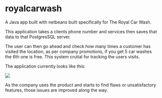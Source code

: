 # royalcarwash

A Java app built with netbeans built specifically for The Royal Car Wash. 

This application takes a clients phone number and services then saves that data to that PostgresSQL server.

The user can then go ahead and check how many times a customer has visited the location, as per company promotions, if you get 5 car washes the 6th one is free. This system crutial for tracking the users visits. 

The application currently looks like this:

![](https://i.imgur.com/SBphl8q.png)

As the company uses the product and starts to find flaws or unsatisfactory features, those issues are improved along the way.
